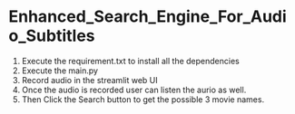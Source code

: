# Enhanced_Search_Engine_For_Audio_Subtitles

1. Execute the requirement.txt to install all the dependencies
2. Execute the main.py
3. Record audio in the streamlit web UI
4. Once the audio is recorded user can listen the aurio as well.
5. Then Click the Search button to get the possible 3 movie names.
